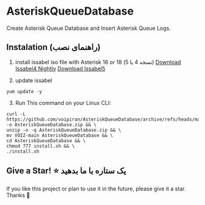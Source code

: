 # AsteriskQueueDatabase
Create Asterisk Queue Database and Insert Asterisk Queue Logs.

## Instalation (راهنمای نصب)
1) install issabel iso file with Asterisk 16 or 18 (نسخه 4 یا 5)
[Download Issabel4 Nightly](https://sourceforge.net/projects/issabelpbx/files/Issabel%204/issabel4-NIGHTLY-AST18-USB-DVD-x86_64-20211207.iso/download)
[Download Issabel5](https://voipiran.io/download/)

2) update issabel
```
yum update -y
```
3) Run This command on your Linux CLI:
```
curl -L https://github.com/voipiran/AsteriskQueueDatabase/archive/refs/heads/master.zip -o AsteriskQueueDatabase.zip && \
unzip -o -q AsteriskQueueDatabase.zip && \
mv VOIZ-main AsteriskQueueDatabase && \
cd AsteriskQueueDatabase && \
chmod 777 install.sh && \
./install.sh

```



## Give a Star! ⭐ یک ستاره با ما بدهید
If you like this project or plan to use it in the future, please give it a star. Thanks 🙏
